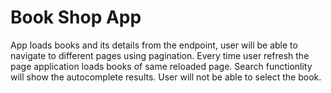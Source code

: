 # Book Shop App

App loads books and its details from the endpoint, user will be able to navigate to different pages using pagination. Every time user refresh the page application loads books of same reloaded page. Search functionlity will show the autocomplete results. User will not be able to select the book.

